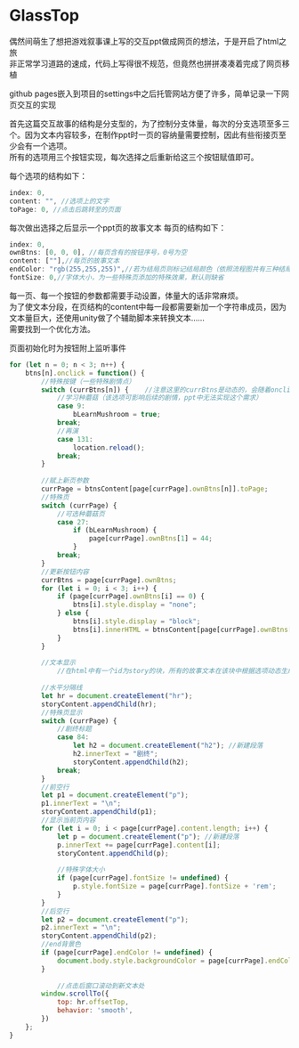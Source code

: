 # GlassTop
偶然间萌生了想把游戏叙事课上写的交互ppt做成网页的想法，于是开启了html之旅  
非正常学习道路的速成，代码上写得很不规范，但竟然也拼拼凑凑着完成了网页移植  

github pages嵌入到项目的settings中之后托管网站方便了许多，简单记录一下网页交互的实现  

首先这篇交互故事的结构是分支型的，为了控制分支体量，每次的分支选项至多三个。因为文本内容较多，在制作ppt时一页的容纳量需要控制，因此有些衔接页至少会有一个选项。  
所有的选项用三个按钮实现，每次选择之后重新给这三个按钮赋值即可。  

每个选项的结构如下：
```js
index: 0,
content: "", //选项上的文字
toPage: 0, //点击后跳转至的页面
```

每次做出选择之后显示一个ppt页的故事文本
每页的结构如下：
```js
index: 0,
ownBtns: [0, 0, 0], //每页含有的按钮序号，0号为空
content: [""],//每页的故事文本
endColor: "rgb(255,255,255)",//若为结局页则标记结局颜色（依照流程图共有三种结局颜色）
fontSize: 0,//字体大小，为一些特殊页添加的特殊效果，默认则缺省
```
每一页、每一个按钮的参数都需要手动设置，体量大的话非常麻烦。  
为了使文本分段，在页结构的content中每一段都需要新加一个字符串成员，因为文本量巨大，还使用unity做了个辅助脚本来转换文本……  
需要找到一个优化方法。  

页面初始化时为按钮附上监听事件  
```js
for (let n = 0; n < 3; n++) {
	btns[n].onclick = function() {
		//特殊按键（一些特殊剧情点）
		switch (currBtns[n]) {    //注意这里的currBtns是动态的，会随着onclick更新
			//学习种蘑菇（该选项可影响后续的剧情，ppt中无法实现这个需求）
			case 9:
				bLearnMushroom = true;
			break;
			//再演
			case 131:
				location.reload();
			break;
		}
		
		//赋上新页参数
		currPage = btnsContent[page[currPage].ownBtns[n]].toPage;
		//特殊页
		switch (currPage) {
			//可选种蘑菇页
			case 27:
				if (bLearnMushroom) {
					page[currPage].ownBtns[1] = 44;
				}
			break;
		}
		//更新按钮内容
		currBtns = page[currPage].ownBtns;
		for (let i = 0; i < 3; i++) {
			if (page[currPage].ownBtns[i] == 0) {
				btns[i].style.display = "none";
			} else {
				btns[i].style.display = "block";
				btns[i].innerHTML = btnsContent[page[currPage].ownBtns[i]].content;
			}
		}
		
		//文本显示
    		//在html中有一个id为story的块，所有的故事文本在该块中根据选项动态生成
    	
		//水平分隔线
		let hr = document.createElement("hr");
		storyContent.appendChild(hr);
		//特殊页显示
		switch (currPage) {
			//剧终标题
			case 84:
				let h2 = document.createElement("h2"); //新建段落
				h2.innerText = "剧终";
				storyContent.appendChild(h2);
			break;
		}
		//前空行
		let p1 = document.createElement("p");
		p1.innerText = "\n";
		storyContent.appendChild(p1);
		//显示当前页内容
		for (let i = 0; i < page[currPage].content.length; i++) {
			let p = document.createElement("p"); //新建段落
			p.innerText += page[currPage].content[i];
			storyContent.appendChild(p);
	
			//特殊字体大小
			if (page[currPage].fontSize != undefined) {
				p.style.fontSize = page[currPage].fontSize + 'rem';
			}
		}
		//后空行
		let p2 = document.createElement("p");
		p2.innerText = "\n";
		storyContent.appendChild(p2);
		//end背景色
		if (page[currPage].endColor != undefined) {
			document.body.style.backgroundColor = page[currPage].endColor;
		}
    	
    		//点击后窗口滚动到新文本处
		window.scrollTo({
			top: hr.offsetTop,
			behavior: 'smooth',
		})
	};
}
```
